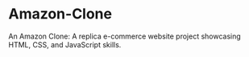 # Amazon-Clone
An Amazon Clone: A replica e-commerce website project showcasing HTML, CSS, and JavaScript skills.

